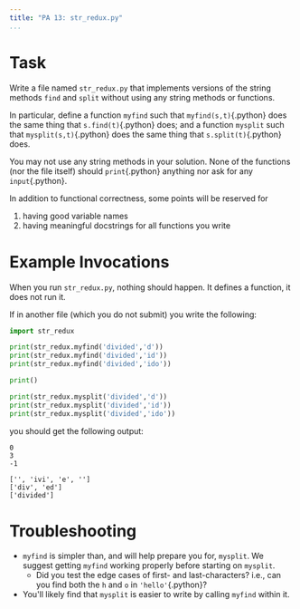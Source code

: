 ```yaml
---
title: "PA 13: str_redux.py"
...
```


# Task

Write a file named `str_redux.py` that implements versions of the string methods `find` and `split` without using any string methods or functions.

In particular, define a function `myfind` such that `myfind(s,t)`{.python} does the same thing that `s.find(t)`{.python} does;
and a function `mysplit` such that `mysplit(s,t)`{.python} does the same thing that `s.split(t)`{.python} does.

You may not use any string methods in your solution.
None of the functions (nor the file itself) should `print`{.python} anything nor ask for any `input`{.python}.

In addition to functional correctness, some points will be reserved for

1.  having good variable names
1.  having meaningful docstrings for all functions you write

# Example Invocations

When you run `str_redux.py`, nothing should happen.
It defines a function, it does not run it.

If in another file (which you do not submit) you write the following:

````python
import str_redux

print(str_redux.myfind('divided','d'))
print(str_redux.myfind('divided','id'))
print(str_redux.myfind('divided','ido'))

print()

print(str_redux.mysplit('divided','d'))
print(str_redux.mysplit('divided','id'))
print(str_redux.mysplit('divided','ido'))
````

you should get the following output:

````
0
3
-1

['', 'ivi', 'e', '']
['div', 'ed']
['divided']
````

# Troubleshooting

- `myfind` is simpler than, and will help prepare you for, `mysplit`. We suggest getting `myfind` working properly before starting on `mysplit`.
    - Did you test the edge cases of first- and last-characters? i.e., can you find both the `h` and `o` in `'hello'`{.python}?
- You'll likely find that `mysplit` is easier to write by calling `myfind` within it.
